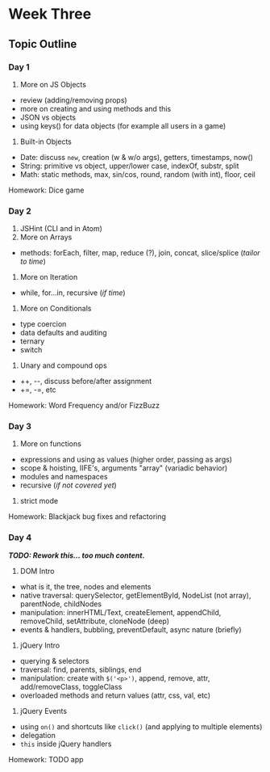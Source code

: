 # Week Three

## Topic Outline

### Day 1

1. More on JS Objects
  * review (adding/removing props)
  * more on creating and using methods and this
  * JSON vs objects
  * using keys() for data objects (for example all users in a game)
1. Built-in Objects
  * Date: discuss `new`, creation (w & w/o args), getters, timestamps, now()
  * String: primitive vs object, upper/lower case, indexOf, substr, split
  * Math: static methods, max, sin/cos, round, random (with int), floor, ceil

Homework: Dice game

### Day 2

1. JSHint (CLI and in Atom)
1. More on Arrays
  * methods: forEach, filter, map, reduce (?), join, concat, slice/splice (_tailor to time_)
1. More on Iteration
  * while, for...in, recursive (_if time_)
1. More on Conditionals
  * type coercion
  * data defaults and auditing
  * ternary
  * switch
1. Unary and compound ops
  * ++, --, discuss before/after assignment
  * +=, -=, etc

Homework: Word Frequency and/or FizzBuzz

### Day 3

1. More on functions
  * expressions and using as values (higher order, passing as args)
  * scope & hoisting, IIFE's, arguments "array" (variadic behavior)
  * modules and namespaces
  * recursive (_if not covered yet_)
1. strict mode

Homework: Blackjack bug fixes and refactoring

### Day 4

**_TODO: Rework this... too much content._**

1. DOM Intro
  * what is it, the tree, nodes and elements
  * native traversal: querySelector, getElementById, NodeList (not array), parentNode, childNodes
  * manipulation: innerHTML/Text, createElement, appendChild, removeChild, setAttribute, cloneNode (deep)
  * events & handlers, bubbling, preventDefault, async nature (briefly)
1. jQuery Intro
  * querying & selectors
  * traversal: find, parents, siblings, end
  * manipulation: create with `$('<p>')`, append, remove, attr, add/removeClass, toggleClass
  * overloaded methods and return values (attr, css, val, etc)
1. jQuery Events
  * using `on()` and shortcuts like `click()` (and applying to multiple elements)
  * delegation
  * `this` inside jQuery handlers

Homework: TODO app
